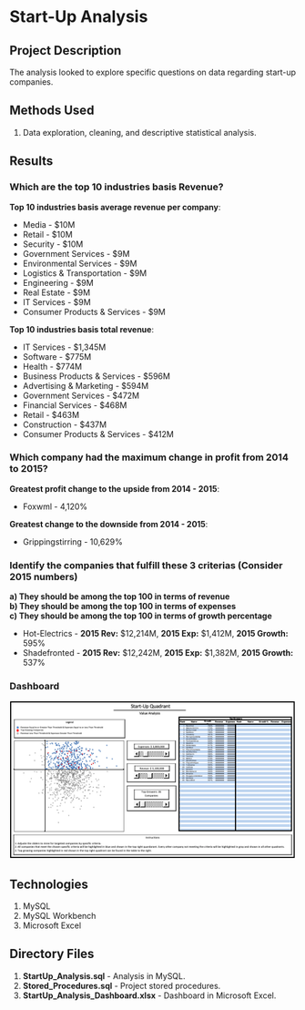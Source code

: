 # Start-Up Analysis

## Project Description

The analysis looked to explore specific questions on data regarding start-up companies.

## Methods Used

1) Data exploration, cleaning, and descriptive statistical analysis.

## Results 

### Which are the top 10 industries basis Revenue? 

**Top 10 industries basis average revenue per company**:

* Media  - $10M
* Retail - $10M
* Security - $10M
* Government Services - $9M
* Environmental Services - $9M
* Logistics & Transportation - $9M
* Engineering - $9M
* Real Estate - $9M
* IT Services - $9M
* Consumer Products & Services - $9M

**Top 10 industries basis total revenue**:

* IT Services - $1,345M
* Software - $775M
* Health - $774M
* Business Products & Services - $596M
* Advertising & Marketing - $594M
* Government Services - $472M
* Financial Services - $468M
* Retail - $463M
* Construction - $437M
* Consumer Products & Services - $412M

### Which company had the maximum change in profit from 2014 to 2015?

**Greatest profit change to the upside from 2014 - 2015**:

* Foxwml - 4,120%

**Greatest change to the downside from 2014 - 2015**:

* Grippingstirring - 10,629%

### Identify the companies that fulfill these 3 criterias (Consider 2015 numbers)
**a) They should be among the top 100 in terms of revenue**<br>
**b) They should be among the top 100 in terms of expenses**<br>
**c) They should be among the top 100 in terms of growth percentage**<br>

* Hot-Electrics - **2015 Rev:** $12,214M, **2015 Exp:** $1,412M, **2015 Growth:** 595%
* Shadefronted - **2015 Rev:** $12,242M, **2015 Exp:** $1,382M, **2015 Growth:** 537% 

### Dashboard 

![](ReadMe_Images/Dash.png)

## Technologies 

1) MySQL
2) MySQL Workbench
3) Microsoft Excel

## Directory Files

1) **StartUp_Analysis.sql** - Analysis in MySQL.
2) **Stored_Procedures.sql** - Project stored procedures. 
3) **StartUp_Analysis_Dashboard.xlsx** - Dashboard in Microsoft Excel.

